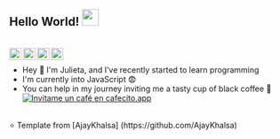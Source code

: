 ## Hello World! <img src="https://raw.githubusercontent.com/iampavangandhi/iampavangandhi/master/gifs/Hi.gif" width="30px"></h2>
<br />
<a href="https://twitter.com/julycir">
  <img align="left" alt="Julycir's Twitter" width="22px" src="https://cdn.jsdelivr.net/npm/simple-icons@v3/icons/twitter.svg" />
</a>
<a href="https://www.linkedin.com/in/julycir/">
  <img align="left" alt="Julycir's Linkdein" width="22px" src="https://cdn.jsdelivr.net/npm/simple-icons@v3/icons/linkedin.svg" />
</a>
<a href="https://github.com/julycir">
  <img align="left" alt="Julycir's Github" width="22px" src="https://cdn.jsdelivr.net/npm/simple-icons@v3/icons/github.svg" />
</a>
<a href="https://t.me/julycir">
  <img align="left" alt="Julycir's Telegram" width="22px" src="https://cdn.jsdelivr.net/npm/simple-icons@v3/icons/telegram.svg" />
</a>
<br />

- Hey 👋 I'm Julieta, and I’ve recently started to learn programming
- I'm currently into JavaScript :fearful:
- You can help in my journey inviting me a tasty cup of black coffee :sparkling_heart:
<a href='https://cafecito.app/julycir' rel='noopener' target='_blank'><img srcset='https://cdn.cafecito.app/imgs/buttons/button_5.png 1x, https://cdn.cafecito.app/imgs/buttons/button_5_2x.png 2x, https://cdn.cafecito.app/imgs/buttons/button_5_3.75x.png 3.75x' src='https://cdn.cafecito.app/imgs/buttons/button_5.png' alt='Invitame un café en cafecito.app' /></a>
<br />
⭐️ Template from [AjayKhalsa] (https://github.com/AjayKhalsa)
